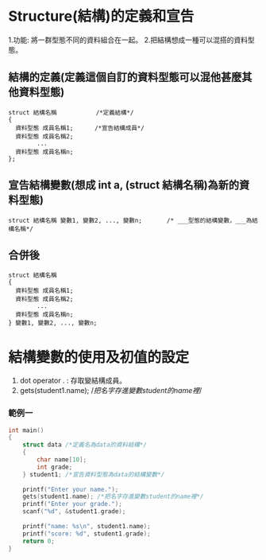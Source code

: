 # Structure(結構)的定義和宣告
1.功能: 將一群型態不同的資料組合在一起。 
2.把結構想成一種可以混搭的資料型態。

## 結構的定義(定義這個自訂的資料型態可以混他甚麼其他資料型態)
```
struct 結構名稱           /*定義結構*/
{
  資料型態 成員名稱1;      /*宣告結構成員*/
  資料型態 成員名稱2;
        ...
  資料型態 成員名稱n;
};
```

## 宣告結構變數(想成 int a, (struct 結構名稱)為新的資料型態)
```
struct 結構名稱 變數1, 變數2, ..., 變數n;       /* ___型態的結構變數，___為結構名稱*/  
```

## 合併後
```
struct 結構名稱 
{
  資料型態 成員名稱1;      
  資料型態 成員名稱2;
        ...
  資料型態 成員名稱n;
} 變數1, 變數2, ..., 變數n;
```
# 結構變數的使用及初值的設定
1. dot operator . : 存取變結構成員。
2. gets(student1.name); /*把名字存進變數student的name裡*/
### 範例一
```c
int main()
{   
    struct data /*定義名為data的資料結構*/
    {
        char name[10]; 
        int grade;
    } student1; /*宣告資料型態為data的結構變數*/
    
    printf("Enter your name.");
    gets(student1.name); /*把名字存進變數student的name裡*/
    printf("Enter your grade.");
    scanf("%d", &student1.grade);
    
    printf("name: %s\n", student1.name);
    printf("score: %d", student1.grade);
    return 0;
}
```
